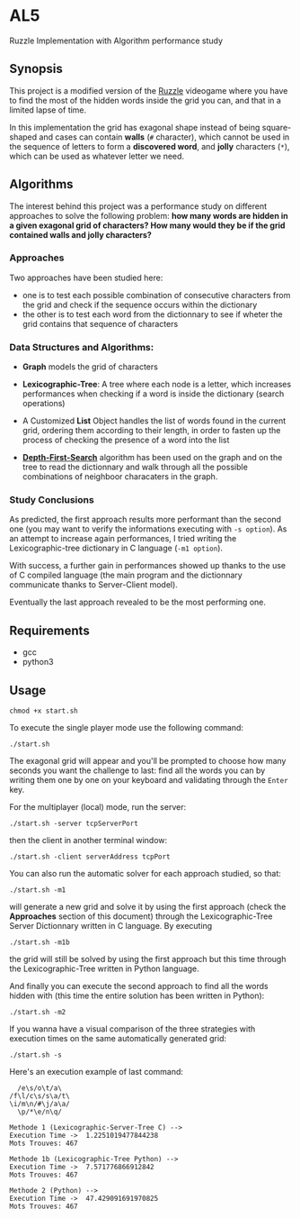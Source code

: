 # AL5

Ruzzle Implementation with Algorithm performance study

## Synopsis

This project is a modified version of the [Ruzzle](https://fr.wikipedia.org/wiki/Ruzzle) videogame where you have to find the most of the hidden words inside the grid you can, and that in a limited lapse of time.

In this implementation the grid has exagonal shape instead of being square-shaped and cases can contain **walls** (`#` character), which cannot be used in the sequence of letters to form a **discovered word**, and **jolly** characters (`*`), which can be used as whatever letter we need.

## Algorithms

The interest behind this project was a performance study on different approaches to solve the following problem: **how many words are hidden in a given exagonal grid of characters? How many would they be if the grid contained walls and jolly characters?**

### Approaches

Two approaches have been studied here:
- one is to test each possible combination of consecutive characters from the grid and check if the sequence occurs within the dictionary
- the other is to test each word from the dictionnary to see if wheter the grid contains that sequence of characters

### Data Structures and Algorithms:

- **Graph** models the grid of characters
- **Lexicographic-Tree**: A tree where each node is a letter, which increases performances when checking if a word is inside the dictionary (search operations)
- A Customized **List** Object handles the list of words found in the current grid, ordering them according to their length, in order to fasten up the process of checking the presence of a word into the list

- [**Depth-First-Search**](https://en.wikipedia.org/wiki/Depth-first_search) algorithm has been used on the graph and on the tree to read the dictionnary and walk through all the possible combinations of neighboor characaters in the graph.

### Study Conclusions

As predicted, the first approach results more performant than the second one (you may want to verify the informations executing with `-s option`). As an attempt to increase again performances, I tried writing the Lexicographic-tree dictionary in C language (`-m1 option`).

With success, a further gain in performances showed up thanks to the use of C compiled language (the main program and the dictionnary communicate thanks to Server-Client model).

Eventually the last approach revealed to be the most performing one.

## Requirements

* gcc
* python3

## Usage

	chmod +x start.sh

To execute the single player mode use the following command:

	./start.sh

The exagonal grid will appear and you'll be prompted to choose how many seconds you want the challenge to last: find all the words you can by writing them one by one on your keyboard and validating through the `Enter` key.

For the multiplayer (local) mode, run the server:

	./start.sh -server tcpServerPort

then the client in another terminal window:

	./start.sh -client serverAddress tcpPort

You can also run the automatic solver for each approach studied, so that:

	./start.sh -m1

will generate a new grid and solve it by using the first approach (check the **Approaches** section of this document) through the Lexicographic-Tree Server Dictionnary written in C language.
By executing

	./start.sh -m1b

the grid will still be solved by using the first approach but this time through the Lexicographic-Tree written in Python language.

And finally you can execute the second approach to find all the words hidden with (this time the entire solution has been written in Python):

	./start.sh -m2

If you wanna have a visual comparison of the three strategies with execution times on the same automatically generated grid:

	./start.sh -s

Here's an execution example of last command:

	  /e\s/o\t/a\
	/f\l/c\s/s\a/t\
	\i/m\n/#\j/a\a/
	  \p/*\e/n\q/

	Methode 1 (Lexicographic-Server-Tree C) -->
	Execution Time ->  1.2251019477844238
	Mots Trouves: 467

	Methode 1b (Lexicographic-Tree Python) -->
	Execution Time ->  7.571776866912842
	Mots Trouves: 467

	Methode 2 (Python) -->
	Execution Time ->  47.429091691970825
	Mots Trouves: 467
